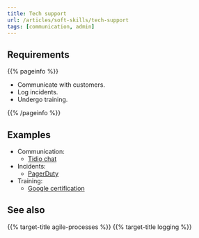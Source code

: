 ```yaml
---
title: Tech support
url: /articles/soft-skills/tech-support
tags: [communication, admin]
---
```


## Requirements

{{% pageinfo %}}

* Communicate with customers.
* Log incidents.
* Undergo training.

{{% /pageinfo %}}

## Examples

* Communication:
  * [Tidio chat](https://www.tidio.com/)
* Incidents:
  * [PagerDuty](https://www.pagerduty.com/)
* Training:
  * [Google certification](https://www.coursera.org/professional-certificates/google-it-support)

## See also

{{% target-title agile-processes %}}
{{% target-title logging %}}
